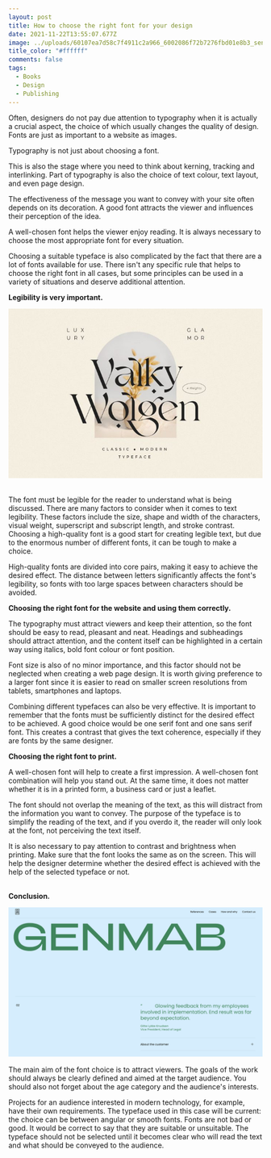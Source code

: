 ```yaml
---
layout: post
title: How to choose the right font for your design
date: 2021-11-22T13:55:07.677Z
image: ../uploads/60107ea7d58c7f4911c2a966_6002086f72b7276fbd01e8b3_sennep.jpeg
title_color: "#ffffff"
comments: false
tags:
  - Books
  - Design
  - Publishing
---
```

Often, designers do not pay due attention to typography when it is actually a crucial aspect, the choice of which usually changes the quality of design. Fonts are just as important to a website as images.

Typography is not just about choosing a font. 

This is also the stage where you need to think about kerning, tracking and interlinking. Part of typography is also the choice of text colour, text layout, and even page design.

The effectiveness of the message you want to convey with your site often depends on its decoration. A good font attracts the viewer and influences their perception of the idea.

A well-chosen font helps the viewer enjoy reading. It is always necessary to choose the most appropriate font for every situation.

Choosing a suitable typeface is also complicated by the fact that there are a lot of fonts available for use. There isn't any specific rule that helps to choose the right font in all cases, but some principles can be used in a variety of situations and deserve additional attention.



**Legibility is very important.**

![](../uploads/valky-font-by-newflix.bro_-696x464.jpg)

\
The font must be legible for the reader to understand what is being discussed. There are many factors to consider when it comes to text legibility. These factors include the size, shape and width of the characters, visual weight, superscript and subscript length, and stroke contrast. Choosing a high-quality font is a good start for creating legible text, but due to the enormous number of different fonts, it can be tough to make a choice.

High-quality fonts are divided into core pairs, making it easy to achieve the desired effect. The distance between letters significantly affects the font's legibility, so fonts with too large spaces between characters should be avoided.

**Choosing the right font for the website and using them correctly.**

The typography must attract viewers and keep their attention, so the font should be easy to read, pleasant and neat. Headings and subheadings should attract attention, and the content itself can be highlighted in a certain way using italics, bold font colour or font position.

Font size is also of no minor importance, and this factor should not be neglected when creating a web page design. It is worth giving preference to a larger font since it is easier to read on smaller screen resolutions from tablets, smartphones and laptops.

Combining different typefaces can also be very effective. It is important to remember that the fonts must be sufficiently distinct for the desired effect to be achieved. A good choice would be one serif font and one sans serif font. This creates a contrast that gives the text coherence, especially if they are fonts by the same designer.



**Choosing the right font to print.**

A well-chosen font will help to create a first impression. A well-chosen font combination will help you stand out. At the same time, it does not matter whether it is in a printed form, a business card or just a leaflet.

The font should not overlap the meaning of the text, as this will distract from the information you want to convey. The purpose of the typeface is to simplify the reading of the text, and if you overdo it, the reader will only look at the font, not perceiving the text itself.

It is also necessary to pay attention to contrast and brightness when printing. Make sure that the font looks the same as on the screen. This will help the designer determine whether the desired effect is achieved with the help of the selected typeface or not.

\
**Conclusion.**

![](../uploads/60107ea74f36d8a35c413abe_6002086f72b727349601e8ed_screen-20shot-202020-12-09-20at-209.13.18-20pm.png)

The main aim of the font choice is to attract viewers. The goals of the work should always be clearly defined and aimed at the target audience. You should also not forget about the age category and the audience's interests.

Projects for an audience interested in modern technology, for example, have their own requirements. The typeface used in this case will be current: the choice can be between angular or smooth fonts. Fonts are not bad or good. It would be correct to say that they are suitable or unsuitable. The typeface should not be selected until it becomes clear who will read the text and what should be conveyed to the audience.